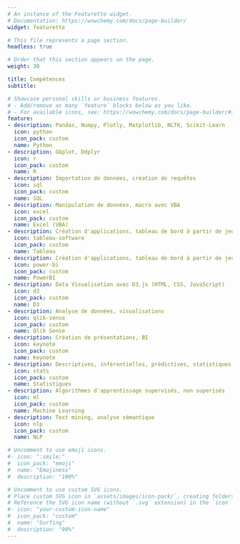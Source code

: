 ```yaml
---
# An instance of the Featurette widget.
# Documentation: https://wowchemy.com/docs/page-builder/
widget: featurette

# This file represents a page section.
headless: true

# Order that this section appears on the page.
weight: 30

title: Compétences
subtitle:

# Showcase personal skills or business features.
# - Add/remove as many `feature` blocks below as you like.
# - For available icons, see: https://wowchemy.com/docs/page-builder/#icons
feature:
- description: Pandas, Numpy, Plotly, Matplotlib, NLTK, Scikit-Learn
  icon: python
  icon_pack: custom
  name: Python
- description: GGplot, Ddplyr
  icon: r
  icon_pack: custom
  name: R
- description: Importation de données, création de requêtes 
  icon: sql
  icon_pack: custom
  name: SQL
- description: Manipulation de données, macro avec VBA
  icon: excel
  icon_pack: custom
  name: Excel (VBA)
- description: Création d'applications, tableau de bord à partir de jeu de données
  icon: tableau-software
  icon_pack: custom
  name: Tableau
- description: Création d'applications, tableau de bord à partir de jeu de données
  icon: power-bi
  icon_pack: custom
  name: PowerBI
- description: Data Visualisation avec D3.js (HTML, CSS, JavaScript)
  icon: d3
  icon_pack: custom
  name: D3
- description: Analyse de données, visualisations
  icon: qlik-sense
  icon_pack: custom
  name: Qlik Sense
- description: Création de présentations, BI
  icon: keynote
  icon_pack: custom
  name: Keynote
- description: Descriptives, inférentielles, prédictives, statistiques appliquées
  icon: stats
  icon_pack: custom
  name: Statistiques
- description: Algorithmes d'apprentissage supervisés, non superisés
  icon: ml
  icon_pack: custom
  name: Machine Learning
- description: Text mining, analyse sémantique
  icon: nlp
  icon_pack: custom
  name: NLP

# Uncomment to use emoji icons.
#- icon: ":smile:"
#  icon_pack: "emoji"
#  name: "Emojiness"
#  description: "100%"  

# Uncomment to use custom SVG icons.
# Place custom SVG icon in `assets/images/icon-pack/`, creating folders if necessary.
# Reference the SVG icon name (without `.svg` extension) in the `icon` field.
#- icon: "your-custom-icon-name"
#  icon_pack: "custom"
#  name: "Surfing"
#  description: "90%"
---
```

